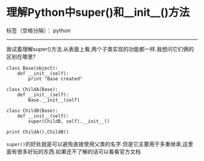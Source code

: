 ﻿# 理解Python中super()和__init__()方法

标签（空格分隔）： python

---

我试着理解super()方法.从表面上看,两个子类实现的功能都一样.我想问它们俩的区别在哪里?
```
class Base(object):
    def __init__(self):
        print "Base created"

class ChildA(Base):
    def __init__(self):
        Base.__init__(self)

class ChildB(Base):
    def __init__(self):
        super(ChildB, self).__init__()

print ChildA(),ChildB()
```
`super()`的好处就是可以避免直接使用父类的名字.但是它主要用于多重继承,这里面有很多好玩的东西.如果还不了解的话可以看看官方文档




